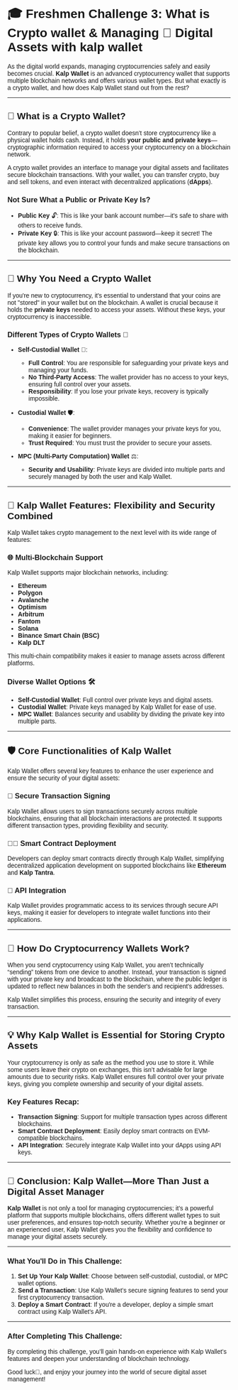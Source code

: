 <style>  body { font-family: "Source Sans 3", sans-serif!important; }</style>

<link  href="https://fonts.googleapis.com/css2?family=Source+Sans+3:ital,wght@0,200..900;1,200..900&display=swap"  rel="stylesheet">  <link  rel="stylesheet"  href="https://fonts.googleapis.com/icon?family=Material+Icons">

# 🎓 Freshmen Challenge 3: What is Crypto wallet & Managing 💼 Digital Assets with kalp wallet 

As the digital world expands, managing cryptocurrencies safely and easily becomes crucial. **Kalp Wallet** is an advanced cryptocurrency wallet that supports multiple blockchain networks and offers various wallet types. But what exactly is a crypto wallet, and how does Kalp Wallet stand out from the rest?

---

## 🔑 What is a Crypto Wallet?

Contrary to popular belief, a crypto wallet doesn’t store cryptocurrency like a physical wallet holds cash. Instead, it holds **your public and private keys**—cryptographic information required to access your cryptocurrency on a blockchain network. 

A crypto wallet provides an interface to manage your digital assets and facilitates secure blockchain transactions. With your wallet, you can transfer crypto, buy and sell tokens, and even interact with decentralized applications (**dApps**). 

### Not Sure What a Public or Private Key Is?

- **Public Key** 🔓: This is like your bank account number—it's safe to share with others to receive funds.
- **Private Key** 🔒: This is like your account password—keep it secret! The private key allows you to control your funds and make secure transactions on the blockchain.


---

## 💼 Why You Need a Crypto Wallet

If you're new to cryptocurrency, it's essential to understand that your coins are not "stored" in your wallet but on the blockchain. A wallet is crucial because it holds the **private keys** needed to access your assets. Without these keys, your cryptocurrency is inaccessible.

### Different Types of Crypto Wallets 🧳

- **Self-Custodial Wallet** 🔑: 
  - **Full Control**: You are responsible for safeguarding your private keys and managing your funds.
  - **No Third-Party Access**: The wallet provider has no access to your keys, ensuring full control over your assets.
  - **Responsibility**: If you lose your private keys, recovery is typically impossible.
  
- **Custodial Wallet** 🛡️:
  - **Convenience**: The wallet provider manages your private keys for you, making it easier for beginners.
  - **Trust Required**: You must trust the provider to secure your assets.

- **MPC (Multi-Party Computation) Wallet** ⚖️:
  - **Security and Usability**: Private keys are divided into multiple parts and securely managed by both the user and Kalp Wallet.

---

## 🔐 Kalp Wallet Features: Flexibility and Security Combined

Kalp Wallet takes crypto management to the next level with its wide range of features:

### 🌐 Multi-Blockchain Support

Kalp Wallet supports major blockchain networks, including:
- **Ethereum**
- **Polygon**
- **Avalanche**
- **Optimism**
- **Arbitrum**
- **Fantom**
- **Solana**
- **Binance Smart Chain (BSC)**
- **Kalp DLT**

This multi-chain compatibility makes it easier to manage assets across different platforms.


### Diverse Wallet Options 🛠️
- **Self-Custodial Wallet**: Full control over private keys and digital assets.
- **Custodial Wallet**: Private keys managed by Kalp Wallet for ease of use.
- **MPC Wallet**: Balances security and usability by dividing the private key into multiple parts.

---

## 🛡️ Core Functionalities of Kalp Wallet

Kalp Wallet offers several key features to enhance the user experience and ensure the security of your digital assets:

### 🔐 Secure Transaction Signing
Kalp Wallet allows users to sign transactions securely across multiple blockchains, ensuring that all blockchain interactions are protected. It supports different transaction types, providing flexibility and security.

### 🧑‍💻 Smart Contract Deployment
Developers can deploy smart contracts directly through Kalp Wallet, simplifying decentralized application development on supported blockchains like **Ethereum** and **Kalp Tantra**.

### 🔗 API Integration
Kalp Wallet provides programmatic access to its services through secure API keys, making it easier for developers to integrate wallet functions into their applications.

---

## 🔄 How Do Cryptocurrency Wallets Work?

When you send cryptocurrency using Kalp Wallet, you aren’t technically “sending” tokens from one device to another. Instead, your transaction is signed with your private key and broadcast to the blockchain, where the public ledger is updated to reflect new balances in both the sender's and recipient's addresses.

Kalp Wallet simplifies this process, ensuring the security and integrity of every transaction.

---

## 💡 Why Kalp Wallet is Essential for Storing Crypto Assets

Your cryptocurrency is only as safe as the method you use to store it. While some users leave their crypto on exchanges, this isn’t advisable for large amounts due to security risks. Kalp Wallet ensures full control over your private keys, giving you complete ownership and security of your digital assets.

### Key Features Recap:
- **Transaction Signing**: Support for multiple transaction types across different blockchains.
- **Smart Contract Deployment**: Easily deploy smart contracts on EVM-compatible blockchains.
- **API Integration**: Securely integrate Kalp Wallet into your dApps using API keys.

---

## 🚀 Conclusion: Kalp Wallet—More Than Just a Digital Asset Manager

**Kalp Wallet** is not only a tool for managing cryptocurrencies; it’s a powerful platform that supports multiple blockchains, offers different wallet types to suit user preferences, and ensures top-notch security. Whether you're a beginner or an experienced user, Kalp Wallet gives you the flexibility and confidence to manage your digital assets securely.

---

### What You'll Do in This Challenge:

1. **Set Up Your Kalp Wallet**: Choose between self-custodial, custodial, or MPC wallet options.
2. **Send a Transaction**: Use Kalp Wallet’s secure signing features to send your first cryptocurrency transaction.
3. **Deploy a Smart Contract**: If you're a developer, deploy a simple smart contract using Kalp Wallet's API.

---

### After Completing This Challenge:

By completing this challenge, you’ll gain hands-on experience with Kalp Wallet’s features and deepen your understanding of blockchain technology.

Good luck🎉, and enjoy your journey into the world of secure digital asset management! 